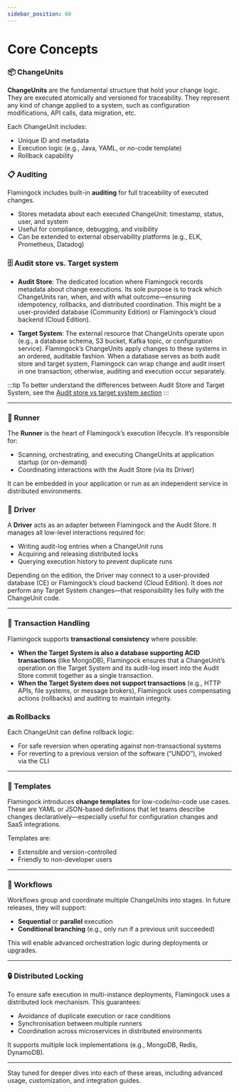 ```yaml
---
sidebar_position: 60
---
```


# Core Concepts

### 📦 ChangeUnits
**ChangeUnits** are the fundamental structure that hold your change logic. They are executed atomically and versioned for traceability. They represent any kind of change applied to a system, such as configuration modifications, API calls, data migration, etc.

Each ChangeUnit includes:
- Unique ID and metadata
- Execution logic (e.g., Java, YAML, or no-code template)
- Rollback capability

### 📋 Auditing
Flamingock includes built-in **auditing** for full traceability of executed changes.
- Stores metadata about each executed ChangeUnit: timestamp, status, user, and system
- Useful for compliance, debugging, and visibility
- Can be extended to external observability platforms (e.g., ELK, Prometheus, Datadog)

### 🗄️ Audit store vs. Target system

- **Audit Store**: The dedicated location where Flamingock records metadata about change executions. Its sole purpose is to track which ChangeUnits ran, when, and with what outcome—ensuring idempotency, rollbacks, and distributed coordination. This might be a user-provided database (Community Edition) or Flamingock’s cloud backend (Cloud Edition).

- **Target System**: The external resource that ChangeUnits operate upon (e.g., a database schema, S3 bucket, Kafka topic, or configuration service). Flamingock’s ChangeUnits apply changes to these systems in an ordered, auditable fashion. When a database serves as both audit store and target system, Flamingock can wrap change and audit insert in one transaction; otherwise, auditing and execution occur separately.

:::tip
To better understand the differences between Audit Store and Target System, see the [Audit store vs target system section](../audit-store-vs-target-system.md)
:::

---

### 🏃 Runner
The **Runner** is the heart of Flamingock’s execution lifecycle. It’s responsible for:
- Scanning, orchestrating, and executing ChangeUnits at application startup (or on-demand)
- Coordinating interactions with the Audit Store (via its Driver)

It can be embedded in your application or run as an independent service in distributed environments.

### 🔌 Driver
A **Driver** acts as an adapter between Flamingock and the Audit Store. It manages all low-level interactions required for:
- Writing audit-log entries when a ChangeUnit runs
- Acquiring and releasing distributed locks
- Querying execution history to prevent duplicate runs

Depending on the edition, the Driver may connect to a user-provided database (CE) or Flamingock’s cloud backend (Cloud Edition). It does *not* perform any Target System changes—that responsibility lies fully with the ChangeUnit code.

---

### 🔁 Transaction Handling
Flamingock supports **transactional consistency** where possible:

- **When the Target System is also a database supporting ACID transactions** (like MongoDB), Flamingock ensures that a ChangeUnit’s operation on the Target System and its audit-log insert into the Audit Store commit together as a single transaction.
- **When the Target System does not support transactions** (e.g., HTTP APIs, file systems, or message brokers), Flamingock uses compensating actions (rollbacks) and auditing to maintain integrity.

### 🔙 Rollbacks
Each ChangeUnit can define rollback logic:
- For safe reversion when operating against non-transactional systems
- For reverting to a previous version of the software (“UNDO”), invoked via the CLI

---

### 🧩 Templates
Flamingock introduces **change templates** for low-code/no-code use cases. These are YAML or JSON-based definitions that let teams describe changes declaratively—especially useful for configuration changes and SaaS integrations.

Templates are:
- Extensible and version-controlled
- Friendly to non-developer users

---

### 🔄 Workflows
Workflows group and coordinate multiple ChangeUnits into stages. In future releases, they will support:
- **Sequential** or **parallel** execution
- **Conditional branching** (e.g., only run if a previous unit succeeded)

This will enable advanced orchestration logic during deployments or upgrades.

---

### 🔒 Distributed Locking
To ensure safe execution in multi-instance deployments, Flamingock uses a distributed lock mechanism. This guarantees:
- Avoidance of duplicate execution or race conditions
- Synchronisation between multiple runners
- Coordination across microservices in distributed environments

It supports multiple lock implementations (e.g., MongoDB, Redis, DynamoDB).

---

Stay tuned for deeper dives into each of these areas, including advanced usage, customization, and integration guides.
